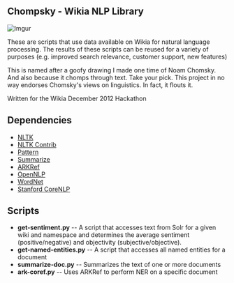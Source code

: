 ## Chompsky - Wikia NLP Library ##
![Imgur](http://i.imgur.com/uBV0r.jpg)

These are scripts that use data available on Wikia for natural language processing.
The results of these scripts can be reused for a variety of purposes 
(e.g. improved search relevance, customer support, new features)

This is named after a goofy drawing I made one time of Noam Chomsky.
And also because it chomps through text. Take your pick.
This project in no way endorses Chomsky's views on linguistics. In fact, it flouts it.

Written for the Wikia December 2012 Hackathon

## Dependencies ##
* [NLTK](https://github.com/nltk/nltk)
* [NLTK Contrib](https://github.com/nltk/nltk)
* [Pattern](https://github.com/clips/pattern)
* [Summarize](https://github.com/thavelick/summarize)
* [ARKRef](http://www.ark.cs.cmu.edu/ARKref)
* [OpenNLP](http://opennlp.sourceforge.net/)
* [WordNet](http://wordnet.princeton.edu/wordnet/download/current-version/)
* [Stanford CoreNLP](http://nlp.stanford.edu/software/corenlp.shtml)

## Scripts ##

* **get-sentiment.py** -- A script that accesses text from Solr for a given wiki and namespace
and determines the average sentiment (positive/negative) and objectivity (subjective/objective).
* **get-named-entities.py** -- A script that accesses all named entities for a document
* **summarize-doc.py** -- Summarizes the text of one or more documents
* **ark-coref.py** -- Uses ARKRef to perform NER on a specific document
